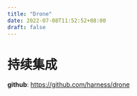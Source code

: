 ```yaml
---
title: "Drone"
date: 2022-07-08T11:52:52+08:00
draft: false
---
```


# 持续集成

**github**: https://github.com/harness/drone
